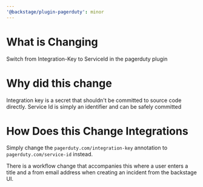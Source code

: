 ```yaml
---
'@backstage/plugin-pagerduty': minor
---
```


# What is Changing

Switch from Integration-Key to ServiceId in the pagerduty plugin

# Why did this change

Integration key is a secret that shouldn't be committed to source code directly. Service Id is simply an identifier and can be safely committed

# How Does this Change Integrations

Simply change the `pagerduty.com/integration-key` annotation to `pagerduty.com/service-id` instead.

There is a workflow change that accompanies this where a user enters a title and a from email address when creating an incident from the backstage UI.
